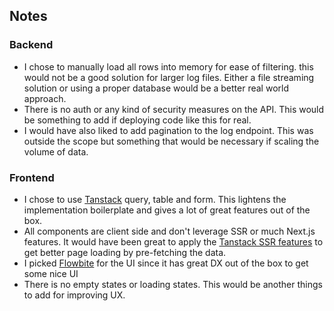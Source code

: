 ## Notes

### Backend

- I chose to manually load all rows into memory for ease of filtering. this would not be a good solution for larger log files. Either a file streaming solution or using a proper database would be a better real world approach.
- There is no auth or any kind of security measures on the API. This would be something to add if deploying code like this for real.
- I would have also liked to add pagination to the log endpoint. This was outside the scope but something that would be necessary if scaling the volume of data.

### Frontend

- I chose to use [Tanstack](https://tanstack.com/) query, table and form. This lightens the implementation boilerplate and gives a lot of great features out of the box.
- All components are client side and don't leverage SSR or much Next.js features. It would have been great to apply the [Tanstack SSR features](https://tanstack.com/query/latest/docs/framework/react/guides/ssr) to get better page loading by pre-fetching the data.
- I picked [Flowbite](https://www.flowbite-react.com/) for the UI since it has great DX out of the box to get some nice UI
- There is no empty states or loading states. This would be another things to add for improving UX.
